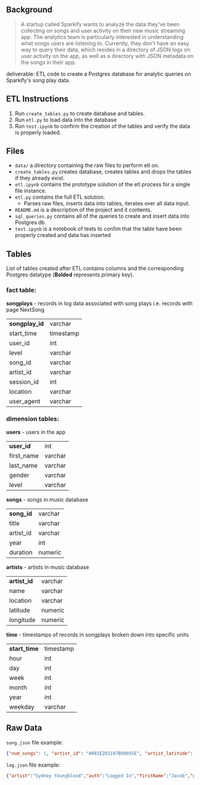 Background 
----------

> A startup called Sparkify wants to analyze the data they've been collecting on songs and user activity on their new music streaming app. The analytics team is particularly interested in understanding what songs users are listening to. Currently, they don't have an easy way to query their data, which resides in a directory of JSON logs on user activity on the app, as well as a directory with JSON metadata on the songs in their app.

deliverable: ETL code to create a Postgres database for analytic queries on Sparkify's song play data.


ETL Instructions
----------------

1. Run `create_tables.py` to create database and tables.
2. Run `etl.py` to load data into the database
3. Run `test.ipynb` to confirm the creation of the tables and verify the data is properly loaded.

Files
-----

- `data/` a directory containing the raw files to perform etl on.
- `create_tables.py` creates database, creates tables and drops the tables if they already exist.
- `etl.ipynb` contains the prototype solution of the etl process for a single file instance.
- `etl.py` contains the full ETL solution.
    - Parses raw files, inserts data into tables, iterates over all data input.
- `README.md` is a description of the project and it contents.
- `sql_queries.py` contains all of the queries to create and insert data into Postgres db. 
- `test.ipynb` is a notebook of tests to confim that the table have been properly created and data has inserted


Tables
------

List of tables created after ETL contains columns and the corresponding Postgres datatype (__Bolded__ represents primary key).

### fact table:

__songplays__ - records in log data associated with song plays i.e. records with page NextSong

| | |
| --- | --- |
| __songplay_id__  | varchar |
| start_time   | timestamp |
| user_id      | int |
| level        | varchar |
| song_id      | varchar |
| artist_id    | varchar |
| session_id   | int |
| location     | varchar |
| user_agent   | varchar |

### dimension tables:

__users__ - users in the app

|  |  |
| --- | --- |
| __user_id__      | int |
| first_name   | varchar |
| last_name    | varchar |
| gender       | varchar |
| level        | varchar |
        
__songs__ - songs in music database
    
| |  |
| --- | --- |
| __song_id__    |  varchar |
| title      |  varchar |
| artist_id  |  varchar |
| year       |  int |
| duration   |  numeric |
            
__artists__ - artists in music database

| |  |
| --- | --- |
| __artist_id__  |  varchar |
| name       |  varchar |
| location   |  varchar |
| latitude   |  numeric |
| longitude  |  numeric |

__time__ - timestamps of records in songplays broken down into specific units

| |  |
| --- | --- |
| __start_time__ | timestamp |
| hour       | int |
| day        | int |
| week       | int |
| month      | int |
| year       | int |
| weekday    | varchar |
    
    
Raw Data
--------

`song.json` file example:
```json
{"num_songs": 1, "artist_id": "AR8IEZO1187B99055E", "artist_latitude": null, "artist_longitude": null, "artist_location": "", "artist_name": "Marc Shaiman", "song_id": "SOINLJW12A8C13314C", "title": "City Slickers", "duration": 149.86404, "year": 2008}
```

`log.json` file example:
```json
{"artist":"Sydney Youngblood","auth":"Logged In","firstName":"Jacob","gender":"M","itemInSession":53,"lastName":"Klein","length":238.07955,"level":"paid","location":"Tampa-St. Petersburg-Clearwater, FL","method":"PUT","page":"NextSong","registration":1540558108796.0,"sessionId":954,"song":"Ain't No Sunshine","status":200,"ts":1543449657796,"userAgent":"\"Mozilla\/5.0 (Macintosh; Intel Mac OS X 10_9_4) AppleWebKit\/537.78.2 (KHTML, like Gecko) Version\/7.0.6 Safari\/537.78.2\"","userId":"73"}
```